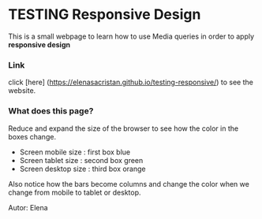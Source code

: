 # TESTING Responsive Design

This is a small webpage to learn how to use Media queries in order to apply **responsive design**

### Link

click [here] (https://elenasacristan.github.io/testing-responsive/) to see the website.

### What does this page?

Reduce and expand the size of the browser to see how the color in the boxes change.

- Screen mobile size : first box blue
- Screen tablet size : second box green
- Screen desktop size : third box orange

Also notice how the bars become columns and change the color when we change from mobile to tablet or desktop.

Autor: Elena